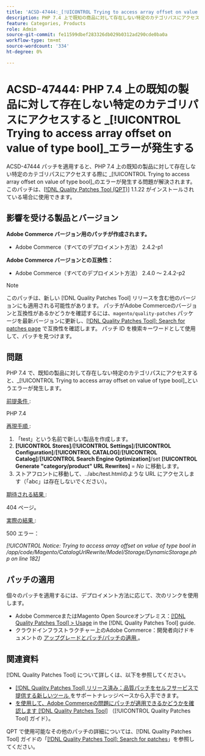 ```yaml
---
title: 'ACSD-47444:_[!UICONTROL Trying to access array offset on value of type bool]_ PHP 7.4 上の既知の製品に対して、存在しない特定のカテゴリパスにアクセスするとエラーが発生する'
description: PHP 7.4 上で既知の商品に対して存在しない特定のカテゴリパスにアクセスする際に_[!UICONTROL Trying to access array offset on value of type bool]_ エラーが発生するAdobe Commerceの問題を修正するために、ACSD-47444 パッチを適用してください。
feature: Categories, Products
role: Admin
source-git-commit: fe11599dbef283326db029b0312ad290cde0ba0a
workflow-type: tm+mt
source-wordcount: '334'
ht-degree: 0%

---
```


# ACSD-47444: PHP 7.4 上の既知の製品に対して存在しない特定のカテゴリパスにアクセスすると _[!UICONTROL Trying to access array offset on value of type bool]_エラーが発生する

ACSD-47444 パッチを適用すると、PHP 7.4 上の既知の製品に対して存在しない特定のカテゴリパスにアクセスする際に _[!UICONTROL Trying to access array offset on value of type bool]_のエラーが発生する問題が解決されます。このパッチは、[[!DNL Quality Patches Tool (QPT)]](https://experienceleague.adobe.com/en/docs/commerce-knowledge-base/kb/announcements/commerce-announcements/magento-quality-patches-released-new-tool-to-self-serve-quality-patches) 1.1.22 がインストールされている場合に使用できます。

## 影響を受ける製品とバージョン

**Adobe Commerce バージョン用のパッチが作成されます。**
* Adobe Commerce（すべてのデプロイメント方法） 2.4.2-p1

**Adobe Commerce バージョンとの互換性：**
* Adobe Commerce（すべてのデプロイメント方法） 2.4.0 ～ 2.4.2-p2

>[!NOTE]
>
>このパッチは、新しい [!DNL Quality Patches Tool] リリースを含む他のバージョンにも適用される可能性があります。 パッチがAdobe Commerceのバージョンと互換性があるかどうかを確認するには、`magento/quality-patches` パッケージを最新バージョンに更新し、[[!DNL Quality Patches Tool]: Search for patches page](https://experienceleague.adobe.com/tools/commerce-quality-patches/index.html) で互換性を確認します。 パッチ ID を検索キーワードとして使用して、パッチを見つけます。

## 問題

PHP 7.4 で、既知の製品に対して存在しない特定のカテゴリパスにアクセスすると、_[!UICONTROL Trying to access array offset on value of type bool]_というエラーが発生します。

<u> 前提条件 </u>:

PHP 7.4

<u> 再現手順 </u>:

1. 「test」という名前で新しい製品を作成します。
1. **[!UICONTROL Stores]**/**[!UICONTROL Settings]**/**[!UICONTROL Configuration]**/**[!UICONTROL CATALOG]**/**[!UICONTROL Catalog]**/**[!UICONTROL Search Engine Optimization]**/set **[!UICONTROL Generate "category/product" URL Rewrites]** = _No_ に移動します。
1. ストアフロントに移動して、../abc/test.htmlのような URL にアクセスします（「abc」は存在しないでください）。

<u> 期待される結果 </u>:

404 ページ。

<u> 実際の結果 </u>:

500 エラー：

_[!UICONTROL Notice: Trying to access array offset on value of type bool in /app/code/Magento/CatalogUrlRewrite/Model/Storage/DynamicStorage.php on line 182]_

## パッチの適用

個々のパッチを適用するには、デプロイメント方法に応じて、次のリンクを使用します。

* Adobe CommerceまたはMagento Open Sourceオンプレミス：[[!DNL Quality Patches Tool] > Usage](/help/tools/quality-patches-tool/usage.md) in the [!DNL Quality Patches Tool] guide.
* クラウドインフラストラクチャー上のAdobe Commerce：開発者向けドキュメントの [ アップグレードとパッチ/パッチの適用 ](https://experienceleague.adobe.com/docs/commerce-cloud-service/user-guide/develop/upgrade/apply-patches.html)。

## 関連資料

[!DNL Quality Patches Tool] について詳しくは、以下を参照してください。

* [[!DNL Quality Patches Tool]  リリース済み：品質パッチをセルフサービスで提供する新しいツール ](https://experienceleague.adobe.com/en/docs/commerce-knowledge-base/kb/announcements/commerce-announcements/magento-quality-patches-released-new-tool-to-self-serve-quality-patches) をサポートナレッジベースから入手できます。
* [ を使用して、Adobe Commerceの問題にパッチが適用できるかどうかを確認します  [!DNL Quality Patches Tool]](/help/tools/quality-patches-tool/patches-available-in-qpt/check-patch-for-magento-issue-with-magento-quality-patches.md) （[!UICONTROL Quality Patches Tool] ガイド）。


QPT で使用可能なその他のパッチの詳細については、[!DNL Quality Patches Tool] ガイドの「[[!DNL Quality Patches Tool]: Search for patches](https://experienceleague.adobe.com/tools/commerce-quality-patches/index.html)」を参照してください。

